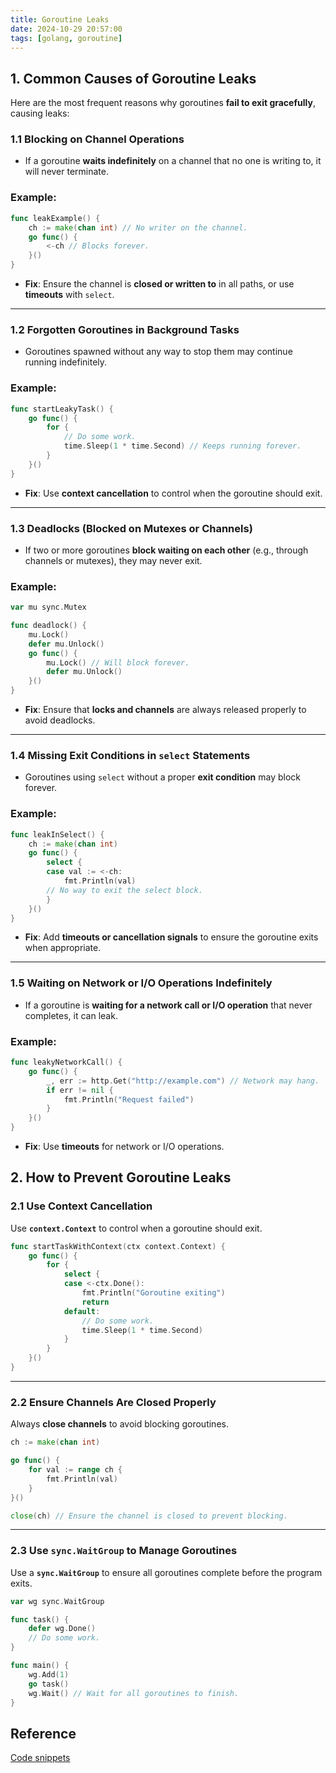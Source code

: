 ```yaml
---
title: Goroutine Leaks
date: 2024-10-29 20:57:00
tags: [golang, goroutine]
---
```


## **1. Common Causes of Goroutine Leaks**

Here are the most frequent reasons why goroutines **fail to exit gracefully**, causing leaks:

### **1.1 Blocking on Channel Operations**

- If a goroutine **waits indefinitely** on a channel that no one is writing to, it will never terminate.

### Example:

```go
func leakExample() {
    ch := make(chan int) // No writer on the channel.
    go func() {
        <-ch // Blocks forever.
    }()
}
```

- **Fix**: Ensure the channel is **closed or written to** in all paths, or use **timeouts** with `select`.
<!-- more -->

---

### **1.2 Forgotten Goroutines in Background Tasks**

- Goroutines spawned without any way to stop them may continue running indefinitely.

### Example:

```go
func startLeakyTask() {
    go func() {
        for {
            // Do some work.
            time.Sleep(1 * time.Second) // Keeps running forever.
        }
    }()
}
```

- **Fix**: Use **context cancellation** to control when the goroutine should exit.

---

### **1.3 Deadlocks (Blocked on Mutexes or Channels)**

- If two or more goroutines **block waiting on each other** (e.g., through channels or mutexes), they may never exit.

### Example:

```go
var mu sync.Mutex

func deadlock() {
    mu.Lock()
    defer mu.Unlock()
    go func() {
        mu.Lock() // Will block forever.
        defer mu.Unlock()
    }()
}
```

- **Fix**: Ensure that **locks and channels** are always released properly to avoid deadlocks.

---

### **1.4 Missing Exit Conditions in `select` Statements**

- Goroutines using `select` without a proper **exit condition** may block forever.

### Example:

```go
func leakInSelect() {
    ch := make(chan int)
    go func() {
        select {
        case val := <-ch:
            fmt.Println(val)
        // No way to exit the select block.
        }
    }()
}
```

- **Fix**: Add **timeouts or cancellation signals** to ensure the goroutine exits when appropriate.

---

### **1.5 Waiting on Network or I/O Operations Indefinitely**

- If a goroutine is **waiting for a network call or I/O operation** that never completes, it can leak.

### Example:

```go
func leakyNetworkCall() {
    go func() {
        _, err := http.Get("http://example.com") // Network may hang.
        if err != nil {
            fmt.Println("Request failed")
        }
    }()
}
```

- **Fix**: Use **timeouts** for network or I/O operations.


## **2. How to Prevent Goroutine Leaks**

### **2.1 Use Context Cancellation**

Use **`context.Context`** to control when a goroutine should exit.

```go
func startTaskWithContext(ctx context.Context) {
    go func() {
        for {
            select {
            case <-ctx.Done():
                fmt.Println("Goroutine exiting")
                return
            default:
                // Do some work.
                time.Sleep(1 * time.Second)
            }
        }
    }()
}
```

---

### **2.2 Ensure Channels Are Closed Properly**

Always **close channels** to avoid blocking goroutines.

```go
ch := make(chan int)

go func() {
    for val := range ch {
        fmt.Println(val)
    }
}()

close(ch) // Ensure the channel is closed to prevent blocking.
```

---

### **2.3 Use `sync.WaitGroup` to Manage Goroutines**

Use a **`sync.WaitGroup`** to ensure all goroutines complete before the program exits.

```go
var wg sync.WaitGroup

func task() {
    defer wg.Done()
    // Do some work.
}

func main() {
    wg.Add(1)
    go task()
    wg.Wait() // Wait for all goroutines to finish.
}
```


## Reference

[Code snippets](https://github.com/shaorui0/recipes/channel)